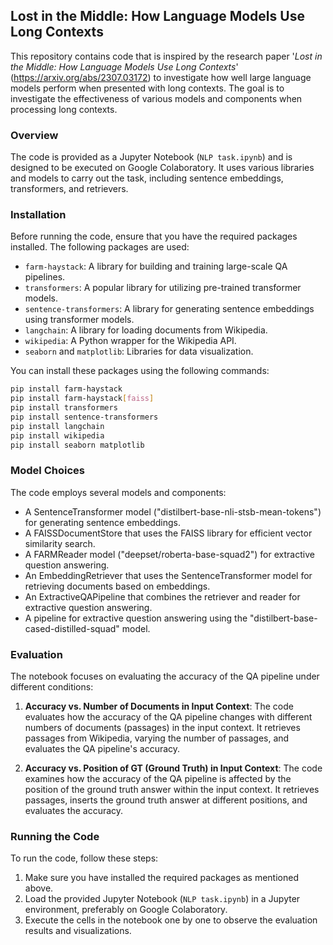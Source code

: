## Lost in the Middle: How Language Models Use Long Contexts

This repository contains code that is inspired by the research paper '_Lost in the Middle: How Language Models Use Long Contexts_' (https://arxiv.org/abs/2307.03172) to investigate how well large language models perform when presented with long contexts. The goal is to investigate the effectiveness of various models and components when processing long contexts.
 
### Overview

The code is provided as a Jupyter Notebook (`NLP task.ipynb`) and is designed to be executed on Google Colaboratory. It uses various libraries and models to carry out the task, including sentence embeddings, transformers, and retrievers.

### Installation

Before running the code, ensure that you have the required packages installed. The following packages are used:

- `farm-haystack`: A library for building and training large-scale QA pipelines.
- `transformers`: A popular library for utilizing pre-trained transformer models.
- `sentence-transformers`: A library for generating sentence embeddings using transformer models.
- `langchain`: A library for loading documents from Wikipedia.
- `wikipedia`: A Python wrapper for the Wikipedia API.
- `seaborn` and `matplotlib`: Libraries for data visualization.

You can install these packages using the following commands:

```bash
pip install farm-haystack
pip install farm-haystack[faiss]
pip install transformers
pip install sentence-transformers
pip install langchain
pip install wikipedia
pip install seaborn matplotlib
```

### Model Choices

The code employs several models and components:

- A SentenceTransformer model ("distilbert-base-nli-stsb-mean-tokens") for generating sentence embeddings.
- A FAISSDocumentStore that uses the FAISS library for efficient vector similarity search.
- A FARMReader model ("deepset/roberta-base-squad2") for extractive question answering.
- An EmbeddingRetriever that uses the SentenceTransformer model for retrieving documents based on embeddings.
- An ExtractiveQAPipeline that combines the retriever and reader for extractive question answering.
- A pipeline for extractive question answering using the "distilbert-base-cased-distilled-squad" model.

### Evaluation

The notebook focuses on evaluating the accuracy of the QA pipeline under different conditions:

1. **Accuracy vs. Number of Documents in Input Context**: The code evaluates how the accuracy of the QA pipeline changes with different numbers of documents (passages) in the input context. It retrieves passages from Wikipedia, varying the number of passages, and evaluates the QA pipeline's accuracy.

2. **Accuracy vs. Position of GT (Ground Truth) in Input Context**: The code examines how the accuracy of the QA pipeline is affected by the position of the ground truth answer within the input context. It retrieves passages, inserts the ground truth answer at different positions, and evaluates the accuracy.

### Running the Code

To run the code, follow these steps:

1. Make sure you have installed the required packages as mentioned above.
2. Load the provided Jupyter Notebook (`NLP task.ipynb`) in a Jupyter environment, preferably on Google Colaboratory.
3. Execute the cells in the notebook one by one to observe the evaluation results and visualizations.
